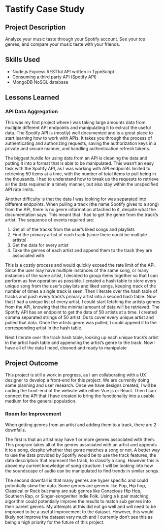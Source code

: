 # Tastify Case Study

## Project Description

Analyze your music taste through your Spotify account. See your top genres, and compare your music taste with your friends.

## Skills Used

- Node.js Express RESTful API written in TypeScript
- Consuming a third party API (Spotify API)
- MongoDB NoSQL database

## Lessons Learned

### API Data Aggregation

This was my first project where I was taking large amounts data from multiple different API endpoints and manipulating it to extract the useful data. The Spotify API is (mostly) well documented and is a great place to start learning how to work with APIs. It takes you through the process of authenticating and authorizing requests, saving the authorization keys in a private and secure manner, and handling authentication refresh tokens. 

The biggest hurdle for using data from an API is cleaning the data and putting it into a format that is able to be manipulated. This wasn’t an easy task with the Spotify API, as I was working with API endpoints limited to retrieving 50 items at a time, with the number of total items to pull being in the thousands. I had to understand how to break up the requests to retrieve all the data required in a timely manner, but also stay within the unspecified API rate limits. 

 Another difficulty is that the data I was looking for was separated into different endpoints. When pulling a track (the name Spotify gives to a song) from the API, there is no genre information attached to it, despite what the documentation says. This meant that I had to get the genre from the track’s artist. The sequence of events required are:

1. Get all of the tracks from the user’s liked songs and playlists
2. Find the primary artist of each track (since there could be multiple artists)
3. Get the data for every artist
4. Take the genres of each artist and append them to the track they are associated with

This is a costly process and would quickly exceed the rate limit of the API. Since the user may have multiple instances of the same song, or many instances of the same artist, I decided to group items together so that I can perform as few operation as possible. I created a hash table to store every unique song from the user’s playlists and liked songs, keeping track of the number of times a single track is seen. Then I iterate over the hash table of tracks and push every track’s primary artist into a second hash table. 
Now that I had a unique list of every artist, I could start fetching the artists genres from the API, knowing that the minimal amount of data will be retrieved. The Spotify API has an endpoint to get the data of 50 artists at a time. I created comma separated strings of 50 artist IDs to cover every unique artist and pulled that data. Once the artists genre was pulled, I could append it to the corresponding artist in the hash table. 

Next I iterate over the track hash table, looking up each unique track’s artist in the artist hash table and appending the artist’s genre to the track. Now I have all of the data I need, cleaned and ready to manipulate

## Project Outcome

This project is still a work in progress, as I am collaborating with a UX designer to develop a front-end for this project. We are currently doing some planning and user research. Once we have designs created, I will be coding the front-end of the website with either Vue.js or React. Then I can connect the API that I have created to bring the functionality into a usable medium for the general population.

### Room for Improvement

When getting genres from an artist and adding them to a track, there are 2 downfalls. 

The first is that an artist may have 1 or more genres associated with them. This program takes all of the genres associated with an artist and appends it to a song, despite whether that genre matches a song or not. A better way to use the data provided by Spotify would be to use the track features, the data descriptors that represent the track, to classify a song. However this is above my current knowledge of song structure. I will be looking into how the soundscape of audio can be manipulated to find trends in similar songs.

The second downfall is that many genres are hyper specific and could potentially skew the data. Some genres are generic like Pop, Hip hop, Classical or Rock but many are sub genres like Conscious Hip Hop, Southern Rap, or Singer-songwriter Indie Folk. Using a k pair matching algorithm could potentially improve the results to match sub genres into their parent genres. My attempts at this did not go well and will need to be improved to be a useful improvement to the dataset. However, this would likely not improve the dataset very much and I currently don’t see this as being a high priority for the future of this project.